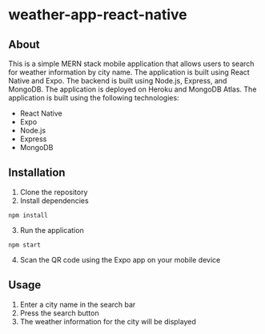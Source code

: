 # weather-app-react-native
## About
This is a simple MERN stack mobile application that allows users to search for weather information by city name. The application is built using React Native and Expo. The backend is built using Node.js, Express, and MongoDB. The application is deployed on Heroku and MongoDB Atlas. The application is built using the following technologies:
- React Native
- Expo
- Node.js
- Express
- MongoDB

## Installation
1. Clone the repository
2. Install dependencies
```
npm install
```
3. Run the application
```
npm start
```
4. Scan the QR code using the Expo app on your mobile device

## Usage
1. Enter a city name in the search bar
2. Press the search button
3. The weather information for the city will be displayed